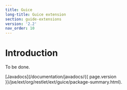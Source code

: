 ```yaml
---
title: Guice
long-title: Guice extension
section: guide-extensions
version: '2.2'
nav_order: 10
---
```

# Introduction

To be done.

[Javadocs](/documentation/javadocs/{{ page.version }}/jse/ext/org/restlet/ext/guice/package-summary.html).
